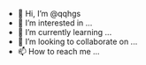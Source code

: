 - 👋 Hi, I’m @qqhgs
- 👀 I’m interested in ...
- 🌱 I’m currently learning ...
- 💞️ I’m looking to collaborate on ...
- 📫 How to reach me ...

<!---
qqhgs/qqhgs is a ✨ special ✨ repository because its `README.md` (this file) appears on your GitHub profile.
You can click the Preview link to take a look at your changes.
--->
